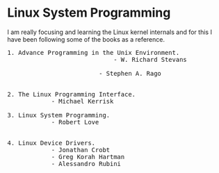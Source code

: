 # Linux System Programming 

I am really focusing and learning the Linux kernel internals and for this I have been following some of the books as a reference. <br> 
<pre>
1. Advance Programming in the Unix Environment.
                             - W. Richard Stevans <br> 
	                     - Stephen A. Rago <br> 

2. The Linux Programming Interface.
			- Michael Kerrisk 

3. Linux System Programming.
			- Robert Love <br>

4. Linux Device Drivers.   
			- Jonathan Crobt 
			- Greg Korah Hartman 
			- Alessandro Rubini
</pre>
